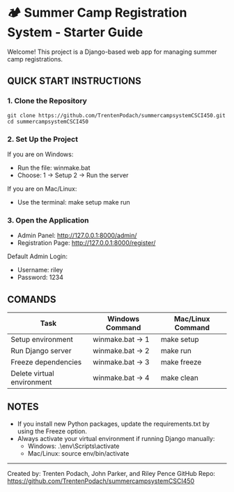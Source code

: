# 🏕️ Summer Camp Registration System - Starter Guide

Welcome! This project is a Django-based web app for managing summer camp registrations.

## QUICK START INSTRUCTIONS

### 1. Clone the Repository
```
git clone https://github.com/TrentenPodach/summercampsystemCSCI450.git
cd summercampsystemCSCI450
```

### 2. Set Up the Project

If you are on Windows:
- Run the file: winmake.bat
- Choose:
  1 → Setup
  2 → Run the server

If you are on Mac/Linux:
- Use the terminal:
  make setup
  make run

### 3. Open the Application
- Admin Panel: http://127.0.0.1:8000/admin/
- Registration Page: http://127.0.0.1:8000/register/

Default Admin Login:
- Username: riley
- Password: 1234

## COMANDS

| Task                     | Windows Command     | Mac/Linux Command  |
|---------------------------|----------------------|--------------------|
| Setup environment         | winmake.bat → 1      | make setup         |
| Run Django server         | winmake.bat → 2      | make run           |
| Freeze dependencies       | winmake.bat → 3      | make freeze        |
| Delete virtual environment| winmake.bat → 4      | make clean         |

## NOTES

- If you install new Python packages, update the requirements.txt by using the Freeze option.
- Always activate your virtual environment if running Django manually:
  - Windows: .\env\Scripts\activate
  - Mac/Linux: source env/bin/activate

----------------------------------------

Created by: Trenten Podach, John Parker, and Riley Pence
GitHub Repo: https://github.com/TrentenPodach/summercampsystemCSCI450
